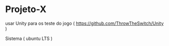 # Projeto-X

usar Unity para os teste do jogo ( https://github.com/ThrowTheSwitch/Unity )

Sistema ( ubuntu LTS )
